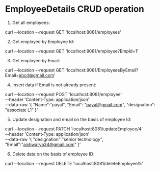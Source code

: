 # EmployeeDetails CRUD operation

1. Get all employees: 

curl --location --request GET 'localhost:8081/employees'

2. Get employee by Employee Id:

curl --location --request GET 'localhost:8081/employee?EmpId=1'

3. Get employee by Email:

curl --location --request GET 'localhost:8081/EmployeesByEmail?Email=abcd@gmail.com'

4. Insert data if Email is not already present:

curl --location --request POST 'localhost:8081/employee' \
--header 'Content-Type: application/json' \
--data-raw '{
     "Name":"payal",
      "Email": "payal@gmail.com",
      "designation": "associate L1"
    }'
    
5. Update designation and email on the basis of employee Id:

curl --location --request PATCH 'localhost:8081/updateEmployee/4' \
--header 'Content-Type: application/json' \
--data-raw '{
	"designation":"senior technology",
	"Email":"aishwarya34@gmail.com"
}'

6. Delete data on the basis of employee ID:

curl --location --request DELETE 'localhost:8081/deleteEmployee/5'
